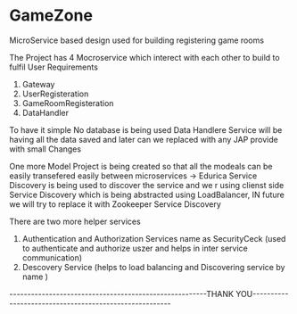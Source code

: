 # GameZone
MicroService based design used for building registering game rooms 

The Project has 4 Mocroservice which interect with each other to build to fulfil User Requirements 
1) Gateway
2) UserRegisteration
3) GameRoomRegisteration
4) DataHandler

To have it simple No database is being used Data Handlere Service will be having all the data saved and later can we replaced with any JAP provide with small Changes 

One more Model Project is being created so that all the modeals can be easily transefered easily between microservices
-> Edurica Service Discovery is being used to discover the service and we r using clienst side Service Discovery which is being abstracted using LoadBalancer, IN future we will try to replace it with Zookeeper Service Discovery 

There are two more helper services 
1) Authentication and Authorization Services name as SecurityCeck (used to authenticate and authorize uszer and helps in inter service communication)
2) Descovery Service (helps to load balancing and Discovering service by name )

-------------------------------------------------------THANK YOU-------------------------------------------------------
 
